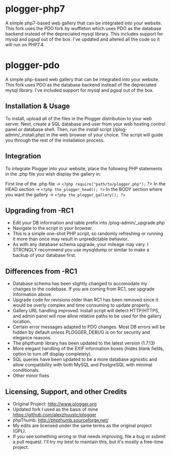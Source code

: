 plogger-php7
=======
A simple php7-based web gallery that can be integrated into your website.
This fork uses the PDO fork by wuffleton which uses PDO as the database backend instead of the depreciated mysql library. This includes  support for mysql and pgsql out of the box. I've updated and altered all the code so it will run on PHP7.4.

plogger-pdo
=======
A simple php-based web gallery that can be integrated into your website.
This fork uses PDO as the database backend instead of the depreciated mysql library. I've included support for mysql and pgsql out of the box.

Installation & Usage
--------------------
To install, upload all of the files in the Plogger distribution to your web server.
Next, create a SQL database and user from your web hosting control panel or database shell.
Then, run the install script (/plog-admin/_install.php) in the web browser of your choice.
The script will guide you through the rest of the installation process.

Integration
-----------
To integrate Plogger into your website, place the following PHP statements in the .php
file you wish display the gallery in:

First line of the .php file -> ```<?php require("path/to/plogger.php");``` ?>
In the HEAD section -> ```<?php the_plogger_head(); ?>```
In the BODY section where you want the gallery -> ```<?php the_plogger_gallery(); ?>```

Upgrading from -RC1
-------------------
- Edit your DB information and table prefix into /plog-admin/_upgrade.php 
- Navigate to the script in your browser.
- This is a simple one-shot PHP script, so randomly refreshing or running it more than once may result in unpredictable behavior. 
- As with any database schema upgrade, your mileage may vary. I STRONGLY recommend you use mysqldump or similar to make a backup of your database first. 

Differences from -RC1
---------------------
- Database schema has been slightly changed to accomodate my changes to the codebase. If you are coming from RC1, see upgrade information above.
- Upgrade code for revisions older than RC1 has been removed since it would be overly complex and time consuming to update properly.
- Gallery URL handling improved. Install script will detect HTTP/HTTPS, and admin panel will now allow relative paths to be used for the gallery location.
- Certain error messages adapted to PDO changes. Most DB errors will be hidden by default unless PLOGGER_DEBUG is on for security and elegance reasons.
- The phpthumb library has been updated to the latest version (1.7.13) 
- More elegant handling of the EXIF information boxes (hides blank fields, option to turn off display completely). 
- SQL queries have been updated to be a more database agnostic and allow compatibility with both MySQL and PostgreSQL with minimal conditionals. 
- Other minor fixes

Licensing, Support, and other Credits
-------------------------------------
- Original Project: http://www.plogger.org
- Updated fork I used as the basis of mine https://github.com/alexzhuustc/plogger
- phpThumb: http://phpthumb.sourceforge.net/
- My edits are licensed under the same terms as the original project (GPL).
- If you see something wrong or that needs improving, file a bug or submit a pull request. I'll try my best to maintain this, but it's mostly a free-time project.
